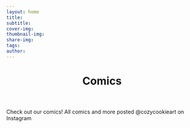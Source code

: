 ```yaml
---
layout: home
title: 
subtitle: 
cover-img: 
thumbnail-img: 
share-img: 
tags: 
author: 
---
```


<p>
  <header>
    <h1 align="center">Comics</h1>
  </header>
</p>

Check out our comics! All comics and more posted @cozycookieart on Instagram
